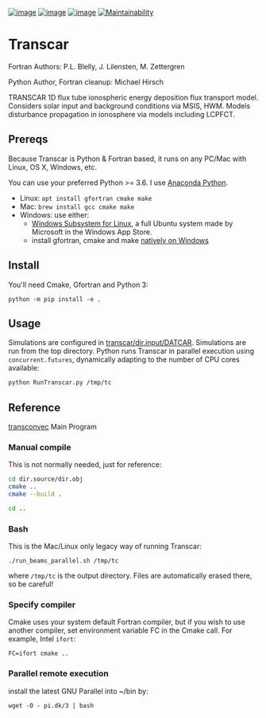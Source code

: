[![image](https://travis-ci.org/scivision/transcar.svg)](https://travis-ci.org/scivision/transcar)
[![image](https://coveralls.io/repos/github/scivision/transcar/badge.svg?branch=next)](https://coveralls.io/github/scivision/transcar?branch=next)
[![image](https://ci.appveyor.com/api/projects/status/d4y6eqqjjq4uq2sw?svg=true)](https://ci.appveyor.com/project/scivision/transcar)
[![Maintainability](https://api.codeclimate.com/v1/badges/7c237d2870d0611e5df6/maintainability)](https://codeclimate.com/github/scivision/transcar/maintainability)

# Transcar

Fortran Authors: P.L. Blelly, J. Lilensten, M. Zettergren

Python Author, Fortran cleanup:  Michael Hirsch

TRANSCAR 1D flux tube ionospheric energy deposition flux transport model. 
Considers solar input and background conditions via MSIS, HWM.
Models disturbance propagation in ionosphere via models including LCPFCT.

## Prereqs

Because Transcar is Python & Fortran based, it runs on any PC/Mac with Linux, OS X, Windows, etc.

You can use your preferred Python >= 3.6. 
I use [Anaconda Python](http://continuum.io/downloads).

-   Linux: `apt install gfortran cmake make`
-   Mac: `brew install gcc cmake make`
-   Windows: use either:
    -   [Windows Subsystem for Linux](https://www.scivision.co/install-windows-subsystem-for-linux/),
        a full Ubuntu system made by Microsoft in the Windows App Store.
    -   install gfortran, cmake and make [natively on Windows](https://www.scivision.co/brew-install-scoop-for-windows/)

## Install

You'll need Cmake, Gfortran and Python 3:

    python -m pip install -e .

## Usage

Simulations are configured in
[transcar/dir.input/DATCAR](transcar/dir.input/DATCAR). 
Simulations are run from the top directory. 
Python runs Transcar in parallel execution using `concurrent.futures`, dynamically adapting to the number
of CPU cores available:
```sh
python RunTranscar.py /tmp/tc
```

## Reference

[transconvec](https://github.com/scivision/transcar/blob/master/transcar/dir.source/transconvec_13.op.f)
Main Program

### Manual compile

This is not normally needed, just for reference:
```sh
cd dir.source/dir.obj
cmake ..
cmake --build .

cd ..
```

### Bash

This is the Mac/Linux only legacy way of running Transcar:

    ./run_beams_parallel.sh /tmp/tc

where `/tmp/tc` is the output directory. Files are automatically erased
there, so be careful!

### Specify compiler

Cmake uses your system default Fortran compiler, but if you wish to use
another compiler, set environment variable FC in the Cmake call. For
example, Intel `ifort`:

    FC=ifort cmake ..

### Parallel remote execution

install the latest GNU Parallel into ~/bin by:

    wget -O - pi.dk/3 | bash
